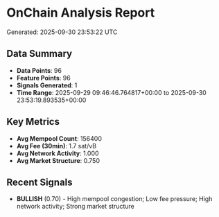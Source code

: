 # OnChain Analysis Report
Generated: 2025-09-30 23:53:22 UTC

## Data Summary
- **Data Points**: 96
- **Feature Points**: 96
- **Signals Generated**: 1
- **Time Range**: 2025-09-29 09:46:46.764817+00:00 to 2025-09-30 23:53:19.893535+00:00

## Key Metrics
- **Avg Mempool Count**: 156400
- **Avg Fee (30min)**: 1.7 sat/vB
- **Avg Network Activity**: 1.000
- **Avg Market Structure**: 0.750

## Recent Signals
- **BULLISH** (0.70) - High mempool congestion; Low fee pressure; High network activity; Strong market structure

